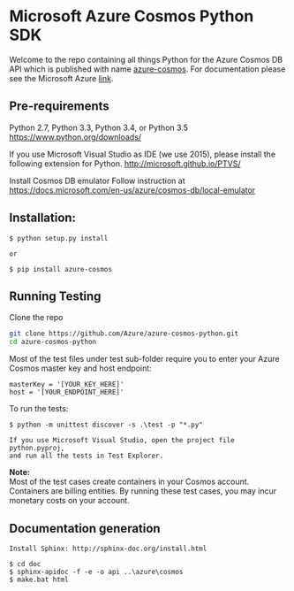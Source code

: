 # Microsoft Azure Cosmos Python SDK

Welcome to the repo containing all things Python for the Azure Cosmos DB API which is published with name [azure-cosmos](https://pypi.python.org/pypi/azure-cosmos/). For documentation please see the Microsoft Azure [link](https://docs.microsoft.com/en-us/azure/cosmos-db/sql-api-sdk-python).


## Pre-requirements

Python 2.7, Python 3.3, Python 3.4, or Python 3.5
https://www.python.org/downloads/

If you use Microsoft Visual Studio as IDE (we use 2015), please install the
following extension for Python.
http://microsoft.github.io/PTVS/

Install Cosmos DB emulator
Follow instruction at https://docs.microsoft.com/en-us/azure/cosmos-db/local-emulator 

## Installation:

    $ python setup.py install

    or

    $ pip install azure-cosmos


## Running Testing
Clone the repo 
```bash
git clone https://github.com/Azure/azure-cosmos-python.git
cd azure-cosmos-python
```

Most of the test files under test sub-folder require you to enter your Azure Cosmos master key and host endpoint: 
    
    masterKey = '[YOUR_KEY_HERE]'
    host = '[YOUR_ENDPOINT_HERE]'

To run the tests:

    $ python -m unittest discover -s .\test -p "*.py" 

    If you use Microsoft Visual Studio, open the project file python.pyproj,
    and run all the tests in Test Explorer.

**Note:**  
Most of the test cases create containers in your Cosmos account. Containers are billing entities. By running these test cases, you may incur monetary costs on your account.
  

## Documentation generation

    Install Sphinx: http://sphinx-doc.org/install.html

    $ cd doc
    $ sphinx-apidoc -f -e -o api ..\azure\cosmos
    $ make.bat html

